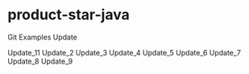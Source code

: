 # product-star-java
Git Examples Update

Update_11
Update_2
Update_3
Update_4
Update_5
Update_6
Update_7
Update_8
Update_9

